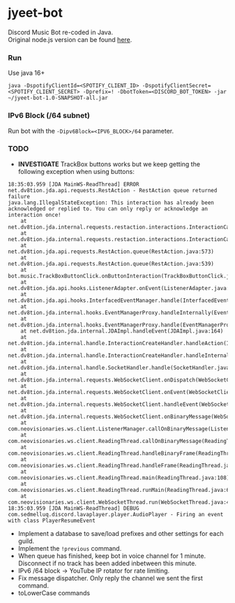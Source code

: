 # jyeet-bot

Discord Music Bot re-coded in Java.<br>
Original node.js version can be found [here](https://github.com/phxgg/yeet-bot).

### Run

Use java 16+

```
java -DspotifyClientId=<SPOTIFY_CLIENT_ID> -DspotifyClientSecret=<SPOTIFY_CLIENT_SECRET> -Dprefix=! -DbotToken=<DISCORD_BOT_TOKEN> -jar ~/jyeet-bot-1.0-SNAPSHOT-all.jar
```

### IPv6 Block (/64 subnet)

Run bot with the `-Dipv6Block=<IPV6_BLOCK>/64` parameter.

### TODO

* **INVESTIGATE** TrackBox buttons works but we keep getting the following exception when using buttons:
```
18:35:03.959 [JDA MainWS-ReadThread] ERROR net.dv8tion.jda.api.requests.RestAction - RestAction queue returned failure
java.lang.IllegalStateException: This interaction has already been acknowledged or replied to. You can only reply or acknowledge an interaction once!
	at net.dv8tion.jda.internal.requests.restaction.interactions.InteractionCallbackImpl.tryAck(InteractionCallbackImpl.java:77)
	at net.dv8tion.jda.internal.requests.restaction.interactions.InteractionCallbackImpl.queue(InteractionCallbackImpl.java:84)
	at net.dv8tion.jda.api.requests.RestAction.queue(RestAction.java:573)
	at net.dv8tion.jda.api.requests.RestAction.queue(RestAction.java:539)
	at bot.music.TrackBoxButtonClick.onButtonInteraction(TrackBoxButtonClick.java:28)
	at net.dv8tion.jda.api.hooks.ListenerAdapter.onEvent(ListenerAdapter.java:359)
	at net.dv8tion.jda.api.hooks.InterfacedEventManager.handle(InterfacedEventManager.java:96)
	at net.dv8tion.jda.internal.hooks.EventManagerProxy.handleInternally(EventManagerProxy.java:88)
	at net.dv8tion.jda.internal.hooks.EventManagerProxy.handle(EventManagerProxy.java:70)
	at net.dv8tion.jda.internal.JDAImpl.handleEvent(JDAImpl.java:164)
	at net.dv8tion.jda.internal.handle.InteractionCreateHandler.handleAction(InteractionCreateHandler.java:112)
	at net.dv8tion.jda.internal.handle.InteractionCreateHandler.handleInternally(InteractionCreateHandler.java:69)
	at net.dv8tion.jda.internal.handle.SocketHandler.handle(SocketHandler.java:36)
	at net.dv8tion.jda.internal.requests.WebSocketClient.onDispatch(WebSocketClient.java:952)
	at net.dv8tion.jda.internal.requests.WebSocketClient.onEvent(WebSocketClient.java:839)
	at net.dv8tion.jda.internal.requests.WebSocketClient.handleEvent(WebSocketClient.java:817)
	at net.dv8tion.jda.internal.requests.WebSocketClient.onBinaryMessage(WebSocketClient.java:991)
	at com.neovisionaries.ws.client.ListenerManager.callOnBinaryMessage(ListenerManager.java:385)
	at com.neovisionaries.ws.client.ReadingThread.callOnBinaryMessage(ReadingThread.java:276)
	at com.neovisionaries.ws.client.ReadingThread.handleBinaryFrame(ReadingThread.java:996)
	at com.neovisionaries.ws.client.ReadingThread.handleFrame(ReadingThread.java:755)
	at com.neovisionaries.ws.client.ReadingThread.main(ReadingThread.java:108)
	at com.neovisionaries.ws.client.ReadingThread.runMain(ReadingThread.java:64)
	at com.neovisionaries.ws.client.WebSocketThread.run(WebSocketThread.java:45)
18:35:03.959 [JDA MainWS-ReadThread] DEBUG com.sedmelluq.discord.lavaplayer.player.AudioPlayer - Firing an event with class PlayerResumeEvent
```

* Implement a database to save/load prefixes and other settings for each guild.
* Implement the `!previous` command.
* When queue has finished, keep bot in voice channel for 1 minute. Disconnect if no track has been added inbetween this minute.
* IPv6 /64 block -> YouTube IP rotator for rate limiting.
* Fix message dispatcher. Only reply the channel we sent the first command.
* toLowerCase commands
